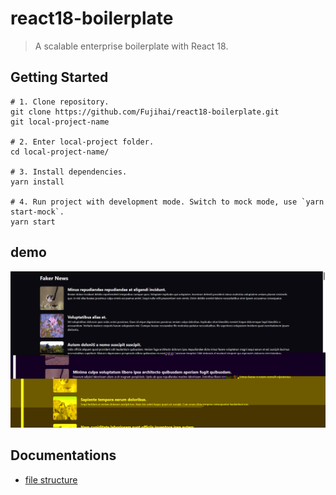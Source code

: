 # react18-boilerplate

> A scalable enterprise boilerplate with React 18.

## Getting Started

```
# 1. Clone repository.
git clone https://github.com/Fujihai/react18-boilerplate.git
git local-project-name

# 2. Enter local-project folder.
cd local-project-name/

# 3. Install dependencies.
yarn install

# 4. Run project with development mode. Switch to mock mode, use `yarn start-mock`.
yarn start
```

## demo

![screenshot](screenshot/screenshot.jpg)

## Documentations

- [file structure](docs/file-structure.md)
